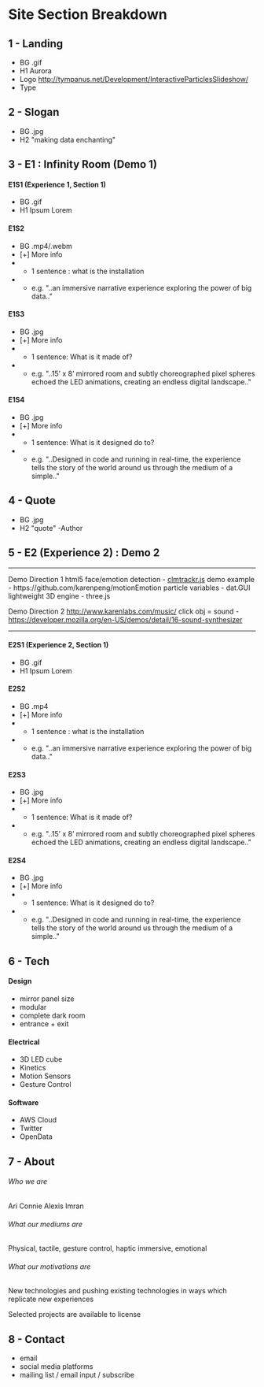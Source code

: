 # Site Section Breakdown

## 1 - Landing
- BG .gif
- H1 Aurora
- Logo http://tympanus.net/Development/InteractiveParticlesSlideshow/
- Type 

## 2 - Slogan
- BG .jpg
- H2 "making data enchanting"

## 3 - E1 : Infinity Room (Demo 1)

#### E1S1 (Experience 1, Section 1)
- BG .gif
- H1 Ipsum Lorem

#### E1S2
- BG .mp4/.webm
- [+] More info
- - 1 sentence : what is the installation
- - e.g. "..an immersive  narrative experience exploring the power of big data.."

#### E1S3
- BG .jpg
- [+] More info
- - 1 sentence: What is it made of?
- - e.g. "..15’ x 8’ mirrored room and subtly choreographed pixel spheres echoed the LED animations, creating an endless digital landscape.."

#### E1S4
- BG .jpg
- [+] More info
- - 1 sentence: What is it designed do to?
- - e.g. "..Designed in code and running in real-time, the experience tells the story of the world around us through the medium of a simple.."

## 4 - Quote
- BG .jpg
- H2 "quote" -Author 


## 5 - E2 (Experience 2) : Demo 2

<hr>
Demo Direction 1
html5 face/emotion detection - <a href="https://github.com/auduno/clmtrackr">clmtrackr.js</a>
demo example - https://github.com/karenpeng/motionEmotion
particle variables - dat.GUI
lightweight 3D engine - three.js

Demo Direction 2
http://www.karenlabs.com/music/
click obj = sound - https://developer.mozilla.org/en-US/demos/detail/16-sound-synthesizer
<hr>

#### E2S1 (Experience 2, Section 1)
- BG .gif
- H1 Ipsum Lorem

#### E2S2
- BG .mp4
- [+] More info
- - 1 sentence : what is the installation
- - e.g. "..an immersive  narrative experience exploring the power of big data.."

#### E2S3
- BG .jpg
- [+] More info
- - 1 sentence: What is it made of?
- - e.g. "..15’ x 8’ mirrored room and subtly choreographed pixel spheres echoed the LED animations, creating an endless digital landscape.."

#### E2S4
- BG .jpg
- [+] More info
- - 1 sentence: What is it designed do to?
- - e.g. "..Designed in code and running in real-time, the experience tells the story of the world around us through the medium of a simple.."


## 6 - Tech

#### Design
- mirror panel size
- modular
- complete dark room
- entrance + exit

#### Electrical 
- 3D LED cube
- Kinetics
- Motion Sensors
- Gesture Control

#### Software
- AWS Cloud
- Twitter
- OpenData

## 7 - About

###### Who we are
Ari
Connie
Alexis
Imran

###### What our mediums are
Physical, tactile, gesture control, haptic immersive, emotional

###### What our motivations are
New technologies and pushing existing technologies in ways which replicate new experiences

Selected projects are available to license


## 8 - Contact
- email 
- social media platforms
- mailing list / email input / subscribe
